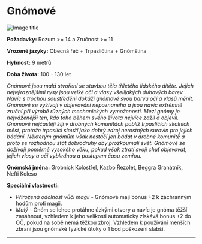 # Gnómové

![Image title](/assets/NAldir/races/gnome.webp)

**Požadavky:** Rozum >= 14 a Zručnost >= 11  

**Vrozené jazyky:** Obecná řeč + Trpasličtina + Gnómština 

**Hybnost:** 9 metrů 

**Doba života:** 100 - 130 let

*Gnómové jsou malá stvoření se stavbou těla tříletého lidského dítěte. Jejich nejvýraznějšími rysy jsou velké oči a vlasy všelijakých duhových barev. Navíc s trochou soustředění dokáží gnómové svou barvu očí a vlasů měnit. Gnómové se vyžívají v objevování nepoznaného a jsou navíc extrémně zruční při výrobě různých mechanických vymožeností. Mezi gnómy je nejváženější ten, kdo toho během svého života nejvíce zažil a objevil. Gnómové nejčastěji žijí v drobných komunitách poblíž trpasličích skalních měst, protože trpaslíci slouží jako dobrý zdroj nerostných surovin pro jejich bádání. Některým gnómům však nestačí jen bádat v drobné komunitě a proto se rozhodnou stát dobrodruhy aby prozkoumali svět. Gnómové se dožívají poměrně vysokého věku, pokud však ztratí svoji chuť objevovat, jejich vlasy a oči vyblednou a postupem času zemřou.*

**Gnómská jména:** Grobnick Kolostřel, Kazbo Řezolet, Beggra Granátník, Nefti Koleso

**Speciální vlastnosti:**

- *Přirozená odolnost vůči magii* - Gnómové mají bonus +2 k záchranným hodům proti magii.
- *Malý* - Gnóm se lehce protáhne úzkými otvory a navíc je gnóma těžší zasáhnout, vzhledem k jeho velikosti automaticky získává bonus +2 do OČ, pokud na sobě nemá těžkou zbroj. Vzhledem k používání menších zbraní jsou gnómské fyzické útoky o 1 bod poškození slabší.

---

